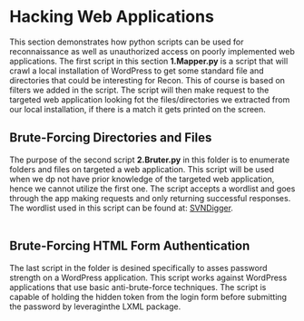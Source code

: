 # Hacking Web Applications

This section demonstrates how python scripts can be used for reconnaissance as well as unauthorized access on poorly implemented web applications. The first script in this 
section <b>1.Mapper.py</b> is a script that will crawl a local installation of WordPress to get some standard file and directories that could be interesting for Recon. This of course is based on filters we added in the script. The script will then make request to the targeted web application looking fot the files/directories we extracted from our local installation, if there is a match it gets printed on the screen.
<br>

## Brute-Forcing Directories and Files
The purpose of the second script <b>2.Bruter.py</b> in this folder is to enumerate folders and files on targeted a web application. This script will be used when we dp not have prior knowledge of the targeted web application, hence we cannot utilize the first one. The script accepts a wordlist and goes through the app making requests and only returning successful responses. The wordlist used in this script can be found at: [SVNDigger](https://cdn.invicti.com/app/uploads/2024/05/28102929/SVNDigger-1.zip?_gl=1*184utjo*_gcl_au*MTIzOTg3MTcyNi4xNzU0NDcwODAz*_ga*MTcyNDYxNjAwMi4xNzU0NDcwODA0*_ga_WWNQ4DL457*czE3NTQ0NzA4MDMkbzEkZzEkdDE3NTQ0NzA4NzQkajYwJGwwJGgw).
<br>
<br>

## Brute-Forcing HTML Form Authentication
The last script in the folder is desined specifically to asses password strength on a WordPress application. This script works against WordPress applications that use basic anti-brute-force techniques. The script is capable of holding the hidden token from the login form before submitting the password by leveraginthe LXML package. 
